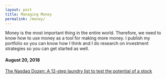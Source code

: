 ```yaml
---
layout: post
title: Managing Money
permalink: /money/
---
```


Money is the most important thing in the entire world. Therefore, we need to know how to use money as a tool for making more money. I publish my portfolio so you can know how I think and I do research on investment strategies so you can get started as well.

#### August 20, 2018

[The Nasdaq Dozen: A 12-step laundry list to test the potential of a stock](https://pranavs99.github.io/money-the-nasdaq-dozen/)
